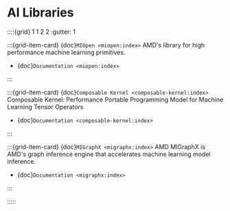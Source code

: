 # AI Libraries

::::{grid} 1 1 2 2
:gutter: 1

:::{grid-item-card} {doc}`MIOpen <miopen:index>`
AMD's library for high performance machine learning primitives.

- {doc}`Documentation <miopen:index>`

:::

:::{grid-item-card} {doc}`Composable Kernel <composable-kernel:index>`
Composable Kernel: Performance Portable Programming Model for Machine Learning Tensor Operators

- {doc}`Documentation <composable-kernel:index>`

:::

:::{grid-item-card} {doc}`MIGraphX <migraphx:index>`
AMD MIGraphX is AMD's graph inference engine that accelerates machine learning model inference.

- {doc}`Documentation <migraphx:index>`

:::

:::::
